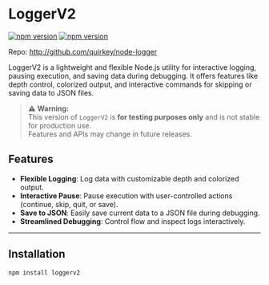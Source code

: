 # LoggerV2

[![npm version](https://img.shields.io/npm/v/loggerv2?style=flat-square)](https://www.npmjs.com/package/loggerv2)
[![npm version](https://img.shields.io/badge/dynamic/json?url=https://packagephobia.com/v2/api.json?p=loggerv2&query=$.install.pretty&label=install%20size&style=flat-square)](https://www.npmjs.com/package/loggerv2)


Repo: http://github.com/quirkey/node-logger


LoggerV2 is a lightweight and flexible Node.js utility for interactive logging, pausing execution, and saving data during debugging. It offers features like depth control, colorized output, and interactive commands for skipping or saving data to JSON files.

> ⚠️ **Warning:**  
> This version of `LoggerV2` is **for testing purposes only** and is not stable for production use.  
> Features and APIs may change in future releases.


## Features

- **Flexible Logging**: Log data with customizable depth and colorized output.
- **Interactive Pause**: Pause execution with user-controlled actions (continue, skip, quit, or save).
- **Save to JSON**: Easily save current data to a JSON file during debugging.
- **Streamlined Debugging**: Control flow and inspect logs interactively.

---

## Installation

```bash
npm install loggerv2
